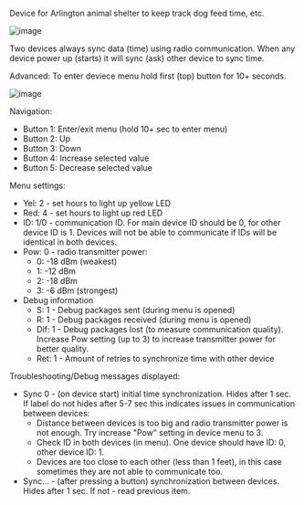 Device for Arlington animal shelter to keep track dog feed time, etc.

![image](https://github.com/user-attachments/assets/f280f908-aaa5-4a76-998f-9f02889430af)


Two devices always sync data (time) using radio communication.
When any device power up (starts) it will sync (ask) other device to sync time.


Advanced:
To enter deviece menu hold first (top) button for 10+ seconds.

![image](https://github.com/user-attachments/assets/07e4916b-fa50-491b-83e6-4bd023b98e36)


Navigation:

* Button 1: Enter/exit menu (hold 10+ sec to enter menu)
* Button 2: Up
* Button 3: Down
* Button 4: Increase selected value
* Button 5: Decrease selected value


Menu settings:
* Yel: 2 - set hours to light up yellow LED
* Red: 4 - set hours to light up red LED
* ID: 1/0 - communication ID. For main device ID should be 0, for other device ID is 1. Devices will not be able to communicate if IDs will be identical in both devices.
* Pow: 0 - radio transmitter power:
   - 0: -18 dBm (weakest)
   - 1: -12 dBm
   - 2: -18 dBm
   - 3: -6 dBm (strongest)
* Debug information
   - S: 1 - Debug packages sent (during menu is opened)
   - R: 1 - Debug packages received (during menu is opened)
   - Dif: 1 - Debug packages lost (to measure communication quality). Increase Pow setting (up to 3) to increase transmitter power for better quality.
   - Ret: 1 - Amount of retries to synchronize time with other device
 
Troubleshooting/Debug messages displayed:
* Sync 0 - (on device start) initial time synchronization. Hides after 1 sec. If label do not hides after 5-7 sec this indicates issues in communication between devices:
   - Distance between devices is too big and radio transmitter power is not enough. Try increase "Pow" setting in device menu to 3.
   - Check ID in both devices (in menu). One device should have ID: 0, other device ID: 1.
   - Devices are too close to each other (less than 1 feet), in this case sometimes they are not able to communicate too.
* Sync... - (after pressing a button) synchronization between devices. Hides after 1 sec. If not - read previous item.
